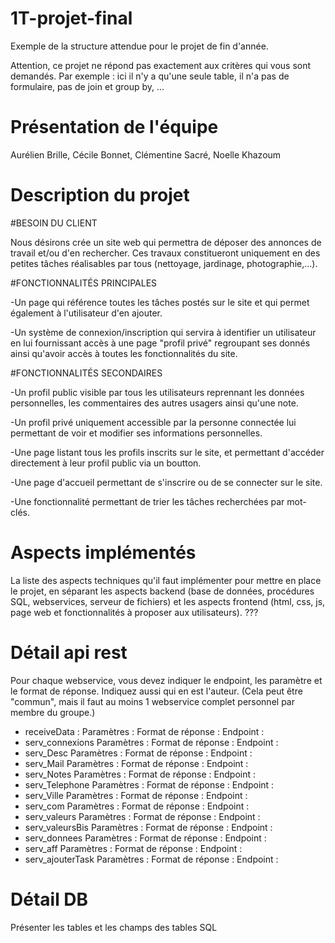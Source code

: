 # 1T-projet-final
Exemple de la structure attendue pour le projet de fin d'année.

Attention, ce projet ne répond pas exactement aux critères qui vous sont demandés.
Par exemple : ici il n'y a qu'une seule table, il n'a pas de formulaire, pas de join et group by, ...

# Présentation de l'équipe
Aurélien Brille, Cécile Bonnet, Clémentine Sacré, Noelle Khazoum

# Description du projet

  #BESOIN DU CLIENT
  
Nous désirons  crée un site web qui permettra de déposer des annonces de travail et/ou d'en rechercher. Ces travaux constitueront uniquement en des petites tâches réalisables par tous (nettoyage, jardinage, photographie,...).


  #FONCTIONNALITÉS PRINCIPALES
  
-Un page qui référence toutes les tâches postés sur le site et qui permet également à l'utilisateur d'en ajouter.

-Un système de connexion/inscription qui servira à identifier un utilisateur en lui fournissant accès à une page "profil privé"           regroupant ses donnés ainsi qu'avoir accès à toutes les fonctionnalités du site.

  #FONCTIONNALITÉS SECONDAIRES
  
-Un profil public visible par tous les utilisateurs reprennant les données personnelles, les commentaires des autres usagers ainsi qu'une note.

-Un profil privé uniquement accessible par la personne connectée lui permettant de voir et modifier ses informations personnelles.

-Une page listant tous les profils inscrits sur le site, et permettant d'accéder directement à leur profil public via un boutton.

-Une page d'accueil permettant de s'inscrire ou de se connecter sur le site.

-Une fonctionnalité permettant de trier les tâches recherchées par mot-clés.

# Aspects implémentés
La liste des aspects techniques qu'il faut implémenter pour mettre en place le projet, en séparant les aspects backend (base de données, procédures SQL, webservices, serveur de fichiers) et les aspects frontend (html, css, js, page web et fonctionnalités à proposer aux utilisateurs). ???

# Détail api rest
Pour chaque webservice, vous devez indiquer le endpoint, les paramètre et le format de réponse. Indiquez aussi qui en est l'auteur. (Cela peut être "commun", mais il faut au moins 1 webservice complet personnel par membre du groupe.)
- receiveData :
      Paramètres :
      Format de réponse :
      Endpoint :
- serv_connexions
      Paramètres :
      Format de réponse :
      Endpoint :
- serv_Desc
      Paramètres :
      Format de réponse :
      Endpoint :
- serv_Mail
      Paramètres :
      Format de réponse :
      Endpoint :
- serv_Notes
      Paramètres :
      Format de réponse :
      Endpoint :
- serv_Telephone
      Paramètres :
      Format de réponse :
      Endpoint :
- serv_Ville
      Paramètres :
      Format de réponse :
      Endpoint :
- serv_com
      Paramètres :
      Format de réponse :
      Endpoint :
- serv_valeurs
      Paramètres :
      Format de réponse :
      Endpoint :
- serv_valeursBis
      Paramètres :
      Format de réponse :
      Endpoint :
- serv_donnees 
      Paramètres :
      Format de réponse :
      Endpoint :
- serv_aff
      Paramètres :
      Format de réponse :
      Endpoint :
- serv_ajouterTask
      Paramètres :
      Format de réponse :
      Endpoint :
  
# Détail DB
Présenter les tables et les champs des tables SQL
